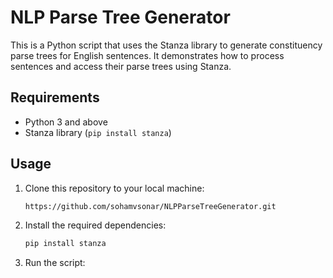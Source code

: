 # NLP Parse Tree Generator

This is a Python script that uses the Stanza library to generate constituency parse trees for English sentences. It demonstrates how to process sentences and access their parse trees using Stanza.

## Requirements

- Python 3 and above
- Stanza library (`pip install stanza`)

## Usage

1. Clone this repository to your local machine:
    ```bash
    https://github.com/sohamvsonar/NLPParseTreeGenerator.git
 
2. Install the required dependencies:
    ```bash
    pip install stanza

3. Run the script:



